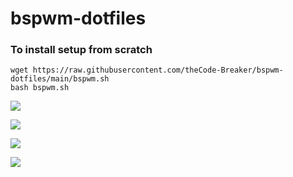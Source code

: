 # bspwm-dotfiles

### To install setup from scratch
``` 
wget https://raw.githubusercontent.com/theCode-Breaker/bspwm-dotfiles/main/bspwm.sh 
bash bspwm.sh
```

![](https://raw.githubusercontent.com/theCode-Breaker/bspwm-dotfiles/main/assets/a.png)

![](https://raw.githubusercontent.com/theCode-Breaker/bspwm-dotfiles/main/assets/b.png)

![](https://raw.githubusercontent.com/theCode-Breaker/bspwm-dotfiles/main/assets/c.png)

![](https://raw.githubusercontent.com/theCode-Breaker/bspwm-dotfiles/main/assets/d.png)
